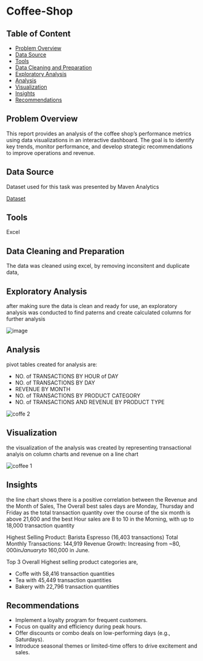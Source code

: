 # Coffee-Shop

## Table of Content
- [Problem Overview](#problem-overview)
- [Data Source](#data-source)
- [Tools](#tools)
- [Data Cleaning and Preparation](#data-cleaning-and-preparation)
- [Exploratory Analysis](#exploratory-analysis)
- [Analysis](#analysis)
- [Visualization](#visualization)
- [Insights](#insights)
- [Recommendations](#recommendations)

## Problem Overview
This report provides an analysis of the coffee shop’s performance metrics using data visualizations in an interactive dashboard. The goal is to identify key trends, monitor performance, and develop strategic recommendations to improve operations and revenue.

## Data Source
Dataset used for this task was presented by Maven Analytics

[Dataset](https://maven-datasets.s3.amazonaws.com/Coffee+Shop+Sales/Coffee+Shop+Sales.zip)

## Tools
Excel

## Data Cleaning and Preparation
The data was cleaned using excel, by removing inconsitent and duplicate data,

## Exploratory Analysis
after making sure the data is clean and ready for use, an exploratory analysis was conducted to find paterns and create calculated columns for further analysis

![image](https://github.com/user-attachments/assets/5399c4e6-6330-40ae-a342-1e483b1becb7)

## Analysis
pivot tables created for analysis are:

- NO. of TRANSACTIONS BY HOUR of DAY
- NO. of TRANSACTIONS BY DAY
- REVENUE BY MONTH
- NO. of TRANSACTIONS BY PRODUCT CATEGORY
- NO. of TRANSACTIONS AND REVENUE BY PRODUCT TYPE

![coffe 2](https://github.com/user-attachments/assets/752e2325-6c03-4722-8eee-1ab24f2fdc29)

## Visualization
the visualization of the analysis was created by representing transactional analyis on column charts and revenue on a line chart

![coffee 1](https://github.com/user-attachments/assets/3a871deb-e12b-4164-966e-dfda86ab18e1)

## Insights
the line chart shows there is a positive correlation between the Revenue and the Month of Sales, 
The Overall best sales days are Monday, Thursday and Friday as the total transaction quantity over the course of the six month is above 21,600 and the best Hour sales are 8 to 10 in the Morning, with up to 18,000 transaction quantity

Highest Selling Product: Barista Espresso (16,403 transactions)
Total Monthly Transactions: 144,919
Revenue Growth: Increasing from ~$80,000 in January to ~$160,000 in June.

Top 3 Overall Highest selling product categories are,
- Coffe with 58,416 transaction quantities
- Tea with 45,449 transaction quantities
- Bakery with 22,796 transaction quantities

## Recommendations
- Implement a loyalty program for frequent customers.
- Focus on quality and efficiency during peak hours.
- Offer discounts or combo deals on low-performing days (e.g., Saturdays).
- Introduce seasonal themes or limited-time offers to drive excitement and sales.

